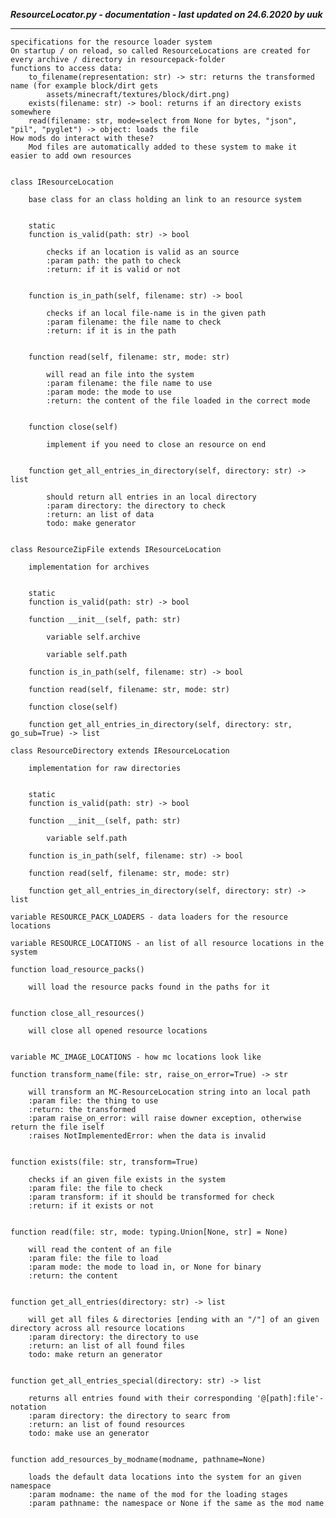 ***ResourceLocator.py - documentation - last updated on 24.6.2020 by uuk***
___

    specifications for the resource loader system
    On startup / on reload, so called ResourceLocations are created for every archive / directory in resourcepack-folder
    functions to access data:
        to_filename(representation: str) -> str: returns the transformed name (for example block/dirt gets 
            assets/minecraft/textures/block/dirt.png)
        exists(filename: str) -> bool: returns if an directory exists somewhere
        read(filename: str, mode=select from None for bytes, "json", "pil", "pyglet") -> object: loads the file
    How mods do interact with these?
        Mod files are automatically added to these system to make it easier to add own resources


    class IResourceLocation
        
        base class for an class holding an link to an resource system


        static
        function is_valid(path: str) -> bool
            
            checks if an location is valid as an source
            :param path: the path to check
            :return: if it is valid or not


        function is_in_path(self, filename: str) -> bool
            
            checks if an local file-name is in the given path
            :param filename: the file name to check
            :return: if it is in the path


        function read(self, filename: str, mode: str)
            
            will read an file into the system
            :param filename: the file name to use
            :param mode: the mode to use
            :return: the content of the file loaded in the correct mode


        function close(self)
            
            implement if you need to close an resource on end


        function get_all_entries_in_directory(self, directory: str) -> list
            
            should return all entries in an local directory
            :param directory: the directory to check
            :return: an list of data
            todo: make generator


    class ResourceZipFile extends IResourceLocation
        
        implementation for archives


        static
        function is_valid(path: str) -> bool

        function __init__(self, path: str)

            variable self.archive

            variable self.path

        function is_in_path(self, filename: str) -> bool

        function read(self, filename: str, mode: str)

        function close(self)

        function get_all_entries_in_directory(self, directory: str, go_sub=True) -> list

    class ResourceDirectory extends IResourceLocation
        
        implementation for raw directories


        static
        function is_valid(path: str) -> bool

        function __init__(self, path: str)

            variable self.path

        function is_in_path(self, filename: str) -> bool

        function read(self, filename: str, mode: str)

        function get_all_entries_in_directory(self, directory: str) -> list

    variable RESOURCE_PACK_LOADERS - data loaders for the resource locations

    variable RESOURCE_LOCATIONS - an list of all resource locations in the system

    function load_resource_packs()
        
        will load the resource packs found in the paths for it


    function close_all_resources()
        
        will close all opened resource locations


    variable MC_IMAGE_LOCATIONS - how mc locations look like

    function transform_name(file: str, raise_on_error=True) -> str
        
        will transform an MC-ResourceLocation string into an local path
        :param file: the thing to use
        :return: the transformed
        :param raise_on_error: will raise downer exception, otherwise return the file iself
        :raises NotImplementedError: when the data is invalid


    function exists(file: str, transform=True)
        
        checks if an given file exists in the system
        :param file: the file to check
        :param transform: if it should be transformed for check
        :return: if it exists or not


    function read(file: str, mode: typing.Union[None, str] = None)
        
        will read the content of an file
        :param file: the file to load
        :param mode: the mode to load in, or None for binary
        :return: the content


    function get_all_entries(directory: str) -> list
        
        will get all files & directories [ending with an "/"] of an given directory across all resource locations
        :param directory: the directory to use
        :return: an list of all found files
        todo: make return an generator


    function get_all_entries_special(directory: str) -> list
        
        returns all entries found with their corresponding '@[path]:file'-notation
        :param directory: the directory to searc from
        :return: an list of found resources
        todo: make use an generator


    function add_resources_by_modname(modname, pathname=None)
        
        loads the default data locations into the system for an given namespace
        :param modname: the name of the mod for the loading stages
        :param pathname: the namespace or None if the same as the mod name
